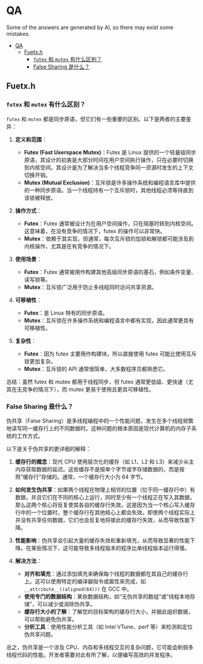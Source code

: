 # QA
Some of the answers are generated by AI, so there may exist some mistakes.
- [QA](#qa)
  - [Fuetx.h](#fuetxh)
    - [`futex` 和 `mutex` 有什么区别？](#futex-和-mutex-有什么区别)
    - [False Sharing 是什么？](#false-sharing-是什么)

## Fuetx.h
### `futex` 和 `mutex` 有什么区别？
`futex` 和 `mutex` 都是同步原语，但它们有一些重要的区别。以下是两者的主要差异：

1. **定义和范围**：
    - **Futex (Fast Userspace Mutex)**：Futex 是 Linux 提供的一个轻量级同步原语，其设计的初衷是大部分时间在用户空间执行操作，只在必要时切换到内核空间。其设计是为了解决当多个线程竞争同一资源时发生的上下文切换开销。
    - **Mutex (Mutual Exclusion)**：互斥锁是许多操作系统和编程语言库中提供的一种同步原语。当一个线程持有一个互斥锁时，其他线程必须等待直到该锁被释放。

2. **操作方式**：
    - **Futex**：Futex 通常被设计为在用户空间操作，只在阻塞时转到内核空间。这意味着，在没有竞争的情况下，futex 的操作可以非常快。
    - **Mutex**：依赖于其实现，但通常，每次互斥锁的加锁和解锁都可能涉及到内核操作，尤其是在有竞争的情况下。

3. **使用场景**：
    - **Futex**：Futex 通常被用作构建其他高级同步原语的基石，例如条件变量、读写锁等。
    - **Mutex**：互斥锁广泛用于防止多线程同时访问共享资源。

4. **可移植性**：
    - **Futex**：是 Linux 特有的同步原语。
    - **Mutex**：互斥锁在许多操作系统和编程语言中都有实现，因此通常更具有可移植性。

5. **复杂性**：
    - **Futex**：因为 futex 主要用作构建块，所以直接使用 futex 可能比使用互斥锁更加复杂。
    - **Mutex**：互斥锁的 API 通常很简单，大多数程序员都熟悉它。

总结：虽然 futex 和 mutex 都用于线程同步，但 futex 通常更低级、更快速（尤其在无竞争的情况下），而 mutex 更易于使用且更具可移植性。

### False Sharing 是什么？
伪共享（False Sharing）是多线程编程中的一个性能问题，发生在多个线程频繁地读写同一缓存行上的不同数据时。这种问题的根本原因是现代计算机的内存子系统的工作方式。

以下是关于伪共享的更详细的解释：

1. **缓存行的概念**：现代 CPU 使用层次化的缓存（如 L1、L2 和 L3）来减少从主内存获取数据的延迟。这些缓存不是按单个字节或字存储数据的，而是按照“缓存行”存储的。通常，一个缓存行大小为 64 字节。

2. **如何发生伪共享**：如果两个线程在物理上相邻的位置（位于同一缓存行中）有数据，并且它们在不同的核心上运行，同时至少有一个线程正在写入其数据，那么这两个核心将反复使其各自的缓存行失效。这是因为当一个核心写入缓存行中的一个位置时，整个缓存行在其他核心上都会失效。即使两个线程实际上并没有共享任何数据，它们也会反复地将彼此的缓存行失效，从而导致性能下降。

3. **性能影响**：伪共享会引起大量的缓存失效和重新填充，从而导致显著的性能下降。在某些情况下，这可能导致多线程版本的程序比单线程版本运行得慢。

4. **解决方法**：
   - **对齐和填充**：通过添加填充来确保每个线程的数据都在其自己的缓存行上。这可以使用特定的编译器指令或属性来完成，如 `__attribute__((aligned(64)))` 在 GCC 中。
   - **使用专门的数据结构**：某些数据结构，如“无伪共享的数组”或“线程本地存储”，可以减少或消除伪共享。
   - **缓存行大小的了解**：了解您的目标架构的缓存行大小，并据此组织数据，可以帮助避免伪共享。
   - **分析工具**：使用性能分析工具（如 Intel VTune、perf 等）来检测和定位伪共享问题。

总之，伪共享是一个涉及 CPU、内存和多线程交互的复杂问题，它可能会削弱多线程代码的性能。开发者需要对此有所了解，以便编写高效的并发程序。
